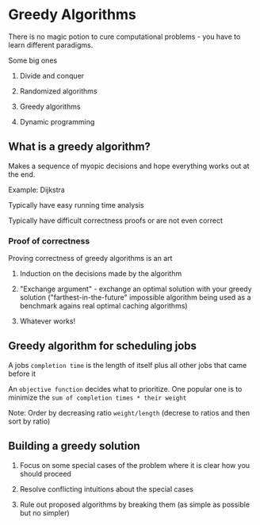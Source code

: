 # Greedy Algorithms

There is no magic potion to cure computational problems - you have to learn different paradigms.

Some big ones

1. Divide and conquer

2. Randomized algorithms

3. Greedy algorithms

4. Dynamic programming

## What is a greedy algorithm?

Makes a sequence of myopic decisions and hope everything works out at the end.

Example: Dijkstra

Typically have easy running time analysis

Typically have difficult correctness proofs or are not even correct

### Proof of correctness

Proving correctness of greedy algorithms is an art

1. Induction on the decisions made by the algorithm

2. "Exchange argument" - exchange an optimal solution with your greedy solution ("farthest-in-the-future" impossible algorithm being used as a benchmark agains real optimal caching algorithms)

3. Whatever works!

## Greedy algorithm for scheduling jobs

A jobs `completion time` is the length of itself plus all other jobs that came before it

An `objective function` decides what to prioritize. One popular one is to minimize the `sum of completion times * their weight`

Note: Order by decreasing ratio `weight/length` (decrese to ratios and then sort by ratio)

## Building a greedy solution

1. Focus on some special cases of the problem where it is clear how you should proceed

2. Resolve conflicting intuitions about the special cases

3. Rule out proposed algorithms by breaking them (as simple as possible but no simpler)
